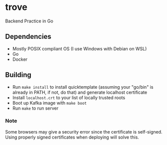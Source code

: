 # trove
 Backend Practice in Go

## Dependencies
* Mostly POSIX compliant OS (I use Windows with Debian on WSL)
* Go
* Docker

## Building
* Run `make install` to install quicktemplate (assuming your "go/bin" is already in PATH, if not, do that) and generate localhost certificate
* Install `localhost.crt` to your list of locally trusted roots
* Boot up Kafka image with `make boot`
* Run `make` to run server

### Note
Some browsers may give a security error since the certificate is self-signed.
Using properly signed certificates when deploying will solve this.
